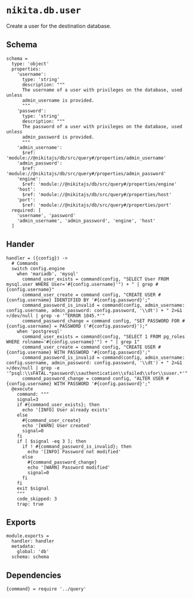 
# `nikita.db.user`

Create a user for the destination database.

## Schema

    schema =
      type: 'object'
      properties:
        'username':
          type: 'string'
          description: """
          The username of a user with privileges on the database, used unless
          admin_username is provided.
          """
        'password':
          type: 'string'
          description: """
          The password of a user with privileges on the database, used unless
          admin_password is provided.
          """
        'admin_username':
          $ref: 'module://@nikitajs/db/src/query#/properties/admin_username'
        'admin_password':
          $ref: 'module://@nikitajs/db/src/query#/properties/admin_password'
        'engine':
          $ref: 'module://@nikitajs/db/src/query#/properties/engine'
        'host':
          $ref: 'module://@nikitajs/db/src/query#/properties/host'
        'port':
          $ref: 'module://@nikitajs/db/src/query#/properties/port'
      required: [
        'username', 'password'
        'admin_username', 'admin_password', 'engine', 'host'
      ]

## Hander

    handler = ({config}) ->
      # Commands
      switch config.engine
        when 'mariadb', 'mysql'
          command_user_exists = command(config, "SELECT User FROM mysql.user WHERE User='#{config.username}'") + " | grep #{config.username}"
          command_user_create = command config, "CREATE USER #{config.username} IDENTIFIED BY '#{config.password}';"
          command_password_is_invalid = command(config, admin_username: config.username, admin_password: config.password, '\\dt') + " 2>&1 >/dev/null | grep -e '^ERROR 1045.*'"
          command_password_change = command config, "SET PASSWORD FOR #{config.username} = PASSWORD ('#{config.password}');"
        when 'postgresql'
          command_user_exists = command(config, "SELECT 1 FROM pg_roles WHERE rolname='#{config.username}'") + " | grep 1"
          command_user_create = command config, "CREATE USER #{config.username} WITH PASSWORD '#{config.password}';"
          command_password_is_invalid = command(config, admin_username: config.username, admin_password: config.password, '\\dt') + " 2>&1 >/dev/null | grep -e '^psql:\\sFATAL.*password\\sauthentication\\sfailed\\sfor\\suser.*'"
          command_password_change = command config, "ALTER USER #{config.username} WITH PASSWORD '#{config.password}';"
      @execute
        command: """
        signal=3
        if #{command_user_exists}; then
          echo '[INFO] User already exists'
        else
          #{command_user_create}
          echo '[WARN] User created'
          signal=0
        fi
        if [ $signal -eq 3 ]; then
          if ! #{command_password_is_invalid}; then
            echo '[INFO] Password not modified'
          else
            #{command_password_change}
            echo '[WARN] Password modified'
            signal=0
          fi
        fi
        exit $signal
        """
        code_skipped: 3
        trap: true

## Exports

    module.exports =
      handler: handler
      metadata:
        global: 'db'
      schema: schema

## Dependencies

    {command} = require '../query'
